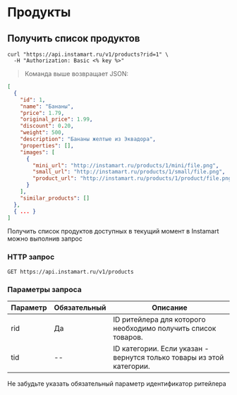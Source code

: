 # Продукты

## Получить список продуктов

```shell
curl "https://api.instamart.ru/v1/products?rid=1" \
  -H "Authorization: Basic <% key %>"
```

> Команда выше возвращает JSON:

```json
[
  {
    "id": 1,
    "name": "Бананы",
    "price": 1.79,
    "original_price": 1.99,
    "discount": 0.20,
    "weight": 500,
    "description": "Бананы желтые из Эквадора",
    "properties": [],
    "images": [
      {
        "mini_url": "http://instamart.ru/products/1/mini/file.png",
        "small_url": "http://instamart.ru/products/1/small/file.png",
        "product_url": "http://instamart.ru/products/1/product/file.png"
      }
    ],
    "similar_products": []
  },
  { ... }
]
```

Получить список продуктов доступных в текущий момент в Instamart можно выполнив запрос

### HTTP запрос

`GET https://api.instamart.ru/v1/products`

### Параметры запроса

Параметр | Обязательный | Описание
--------- | ------- | -----------
rid | Да | ID ритейлера для которого необходимо получить список товаров.
tid | -- | ID категории. Если указан - вернутся только товары из этой категории.  

<aside class="notice">
Не забудьте указать обязательный параметр идентификатор ритейлера
</aside>
